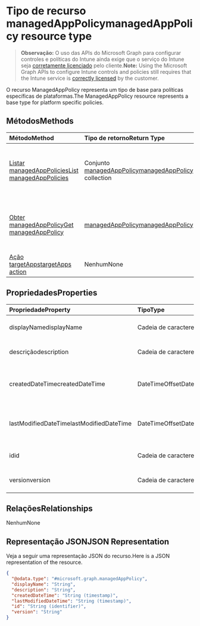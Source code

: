 # <a name="managedapppolicy-resource-type"></a><span data-ttu-id="b4d72-101">Tipo de recurso managedAppPolicy</span><span class="sxs-lookup"><span data-stu-id="b4d72-101">managedAppPolicy resource type</span></span>

> <span data-ttu-id="b4d72-102">**Observação:** O uso das APIs do Microsoft Graph para configurar controles e políticas do Intune ainda exige que o serviço do Intune seja [corretamente licenciado](https://go.microsoft.com/fwlink/?linkid=839381) pelo cliente.</span><span class="sxs-lookup"><span data-stu-id="b4d72-102">**Note:** Using the Microsoft Graph APIs to configure Intune controls and policies still requires that the Intune service is [correctly licensed](https://go.microsoft.com/fwlink/?linkid=839381) by the customer.</span></span>

<span data-ttu-id="b4d72-103">O recurso ManagedAppPolicy representa um tipo de base para políticas específicas de plataformas.</span><span class="sxs-lookup"><span data-stu-id="b4d72-103">The ManagedAppPolicy resource represents a base type for platform specific policies.</span></span>
## <a name="methods"></a><span data-ttu-id="b4d72-104">Métodos</span><span class="sxs-lookup"><span data-stu-id="b4d72-104">Methods</span></span>
|<span data-ttu-id="b4d72-105">Método</span><span class="sxs-lookup"><span data-stu-id="b4d72-105">Method</span></span>|<span data-ttu-id="b4d72-106">Tipo de retorno</span><span class="sxs-lookup"><span data-stu-id="b4d72-106">Return Type</span></span>|<span data-ttu-id="b4d72-107">Descrição</span><span class="sxs-lookup"><span data-stu-id="b4d72-107">Description</span></span>|
|:---|:---|:---|
|[<span data-ttu-id="b4d72-108">Listar managedAppPolicies</span><span class="sxs-lookup"><span data-stu-id="b4d72-108">List managedAppPolicies</span></span>](../api/intune_mam_managedapppolicy_list.md)|<span data-ttu-id="b4d72-109">Conjunto [managedAppPolicy](../resources/intune_mam_managedapppolicy.md)</span><span class="sxs-lookup"><span data-stu-id="b4d72-109">[managedAppPolicy](../resources/intune_mam_managedapppolicy.md) collection</span></span>|<span data-ttu-id="b4d72-110">Listar propriedades e relações de objetos de [managedAppPolicy](../resources/intune_mam_managedapppolicy.md).</span><span class="sxs-lookup"><span data-stu-id="b4d72-110">List properties and relationships of the [managedAppPolicy](../resources/intune_mam_managedapppolicy.md) objects.</span></span>|
|[<span data-ttu-id="b4d72-111">Obter managedAppPolicy</span><span class="sxs-lookup"><span data-stu-id="b4d72-111">Get managedAppPolicy</span></span>](../api/intune_mam_managedapppolicy_get.md)|[<span data-ttu-id="b4d72-112">managedAppPolicy</span><span class="sxs-lookup"><span data-stu-id="b4d72-112">managedAppPolicy</span></span>](../resources/intune_mam_managedapppolicy.md)|<span data-ttu-id="b4d72-113">Ler propriedades e relações de objetos de [managedAppPolicy](../resources/intune_mam_managedapppolicy.md).</span><span class="sxs-lookup"><span data-stu-id="b4d72-113">Read properties and relationships of the [managedAppPolicy](../resources/intune_mam_managedapppolicy.md) object.</span></span>|
|[<span data-ttu-id="b4d72-114">Ação targetApps</span><span class="sxs-lookup"><span data-stu-id="b4d72-114">targetApps action</span></span>](../api/intune_mam_managedapppolicy_targetapps.md)|<span data-ttu-id="b4d72-115">Nenhum</span><span class="sxs-lookup"><span data-stu-id="b4d72-115">None</span></span>|<span data-ttu-id="b4d72-116">Ainda não documentado</span><span class="sxs-lookup"><span data-stu-id="b4d72-116">Not yet documented</span></span>|

## <a name="properties"></a><span data-ttu-id="b4d72-117">Propriedades</span><span class="sxs-lookup"><span data-stu-id="b4d72-117">Properties</span></span>
|<span data-ttu-id="b4d72-118">Propriedade</span><span class="sxs-lookup"><span data-stu-id="b4d72-118">Property</span></span>|<span data-ttu-id="b4d72-119">Tipo</span><span class="sxs-lookup"><span data-stu-id="b4d72-119">Type</span></span>|<span data-ttu-id="b4d72-120">Descrição</span><span class="sxs-lookup"><span data-stu-id="b4d72-120">Description</span></span>|
|:---|:---|:---|
|<span data-ttu-id="b4d72-121">displayName</span><span class="sxs-lookup"><span data-stu-id="b4d72-121">displayName</span></span>|<span data-ttu-id="b4d72-122">Cadeia de caracteres</span><span class="sxs-lookup"><span data-stu-id="b4d72-122">String</span></span>|<span data-ttu-id="b4d72-123">Nome de exibição da política.</span><span class="sxs-lookup"><span data-stu-id="b4d72-123">Policy display name.</span></span>|
|<span data-ttu-id="b4d72-124">descrição</span><span class="sxs-lookup"><span data-stu-id="b4d72-124">description</span></span>|<span data-ttu-id="b4d72-125">Cadeia de caracteres</span><span class="sxs-lookup"><span data-stu-id="b4d72-125">String</span></span>|<span data-ttu-id="b4d72-126">Descrição da política.</span><span class="sxs-lookup"><span data-stu-id="b4d72-126">The policy's description.</span></span>|
|<span data-ttu-id="b4d72-127">createdDateTime</span><span class="sxs-lookup"><span data-stu-id="b4d72-127">createdDateTime</span></span>|<span data-ttu-id="b4d72-128">DateTimeOffset</span><span class="sxs-lookup"><span data-stu-id="b4d72-128">DateTimeOffset</span></span>|<span data-ttu-id="b4d72-129">A data e a hora da criação da política.</span><span class="sxs-lookup"><span data-stu-id="b4d72-129">The date and time the policy was created.</span></span>|
|<span data-ttu-id="b4d72-130">lastModifiedDateTime</span><span class="sxs-lookup"><span data-stu-id="b4d72-130">lastModifiedDateTime</span></span>|<span data-ttu-id="b4d72-131">DateTimeOffset</span><span class="sxs-lookup"><span data-stu-id="b4d72-131">DateTimeOffset</span></span>|<span data-ttu-id="b4d72-132">Última hora em que a política foi modificada.</span><span class="sxs-lookup"><span data-stu-id="b4d72-132">Last time the policy was modified.</span></span>|
|<span data-ttu-id="b4d72-133">id</span><span class="sxs-lookup"><span data-stu-id="b4d72-133">id</span></span>|<span data-ttu-id="b4d72-134">Cadeia de caracteres</span><span class="sxs-lookup"><span data-stu-id="b4d72-134">String</span></span>|<span data-ttu-id="b4d72-135">Chave da entidade.</span><span class="sxs-lookup"><span data-stu-id="b4d72-135">Key of the entity.</span></span>|
|<span data-ttu-id="b4d72-136">version</span><span class="sxs-lookup"><span data-stu-id="b4d72-136">version</span></span>|<span data-ttu-id="b4d72-137">Cadeia de caracteres</span><span class="sxs-lookup"><span data-stu-id="b4d72-137">String</span></span>|<span data-ttu-id="b4d72-138">Versão da entidade.</span><span class="sxs-lookup"><span data-stu-id="b4d72-138">Version of the entity.</span></span>|

## <a name="relationships"></a><span data-ttu-id="b4d72-139">Relações</span><span class="sxs-lookup"><span data-stu-id="b4d72-139">Relationships</span></span>
<span data-ttu-id="b4d72-140">Nenhum</span><span class="sxs-lookup"><span data-stu-id="b4d72-140">None</span></span>
## <a name="json-representation"></a><span data-ttu-id="b4d72-141">Representação JSON</span><span class="sxs-lookup"><span data-stu-id="b4d72-141">JSON Representation</span></span>
<span data-ttu-id="b4d72-142">Veja a seguir uma representação JSON do recurso.</span><span class="sxs-lookup"><span data-stu-id="b4d72-142">Here is a JSON representation of the resource.</span></span>
<!--{
  "blockType": "resource",
  "abstract": true,
  "keyProperty": "id",
  "baseType": "microsoft.graph.entity",
  "@odata.type": "microsoft.graph.managedAppPolicy"
}-->
``` json
{
  "@odata.type": "#microsoft.graph.managedAppPolicy",
  "displayName": "String",
  "description": "String",
  "createdDateTime": "String (timestamp)",
  "lastModifiedDateTime": "String (timestamp)",
  "id": "String (identifier)",
  "version": "String"
}
```



